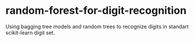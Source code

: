 # random-forest-for-digit-recognition
Using bagging tree models and random trees to recognize digits in standart scikit-learn digit set.
